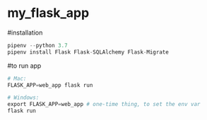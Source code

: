 # my_flask_app

#installation

```python
pipenv --python 3.7
pipenv install Flask Flask-SQLAlchemy Flask-Migrate
```


#to run app

```python
# Mac:
FLASK_APP=web_app flask run

# Windows:
export FLASK_APP=web_app # one-time thing, to set the env var
flask run
```
